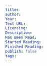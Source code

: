 ```yaml
---
title: 
author: 
Year: 
Text URL: 
Licensing: 
Description: 
Has Been Read: 
Started Reading: 
Finished Reading: 
publish: false
tags:
---
```

